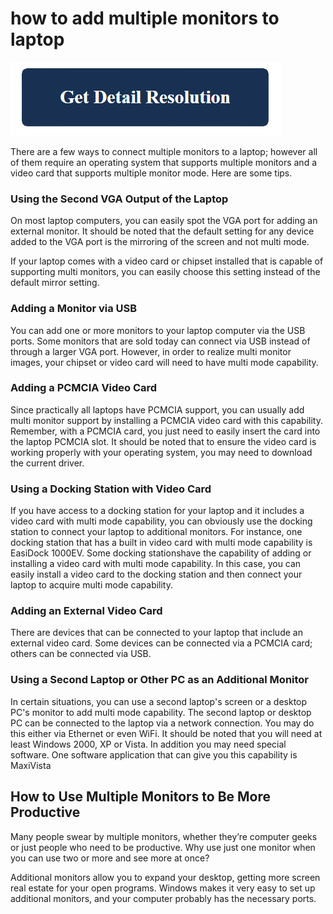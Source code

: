 # how to add multiple monitors to laptop

[![how to add multiple monitors to laptop](get-detail.png)](https://github.com/webwiree/how.to.add.multiple.monitors.to.laptop)

There are a few ways to connect multiple monitors to a laptop; however all of them require an operating system that supports multiple monitors and a video card that supports multiple monitor mode. Here are some tips.

### Using the Second VGA Output of the Laptop

On most laptop computers, you can easily spot the VGA port for adding an external monitor. It should be noted that the default setting for any device added to the VGA port is the mirroring of the screen and not multi mode.

If your laptop comes with a video card or chipset installed that is capable of supporting multi monitors, you can easily choose this setting instead of the default mirror setting.

### Adding a Monitor via USB

You can add one or more monitors to your laptop computer via the USB ports. Some monitors that are sold today can connect via USB instead of through a larger VGA port. However, in order to realize multi monitor images, your chipset or video card will need to have multi mode capability.

### Adding a PCMCIA Video Card

Since practically all laptops have PCMCIA support, you can usually add multi monitor support by installing a PCMCIA video card with this capability. Remember, with a PCMCIA card, you just need to easily insert the card into the laptop PCMCIA slot. It should be noted that to ensure the video card is working properly with your operating system, you may need to download the current driver.

### Using a Docking Station with Video Card

If you have access to a docking station for your laptop and it includes a video card with multi mode capability, you can obviously use the docking station to connect your laptop to additional monitors. For instance, one docking station that has a built in video card with multi mode capability is EasiDock 1000EV. Some docking stationshave the capability of adding or installing a video card with multi mode capability. In this case, you can easily install a video card to the docking station and then connect your laptop to acquire multi mode capability.

### Adding an External Video Card

There are devices that can be connected to your laptop that include an external video card. Some devices can be connected via a PCMCIA card; others can be connected via USB.

### Using a Second Laptop or Other PC as an Additional Monitor

In certain situations, you can use a second laptop's screen or a desktop PC's monitor to add multi mode capability. The second laptop or desktop PC can be connected to the laptop via a network connection. You may do this either via Ethernet or even WiFi. It should be noted that you will need at least Windows 2000, XP or Vista. In addition you may need special software. One software application that can give you this capability is MaxiVista

## How to Use Multiple Monitors to Be More Productive

Many people swear by multiple monitors, whether they’re computer geeks or just people who need to be productive. Why use just one monitor when you can use two or more and see more at once?

Additional monitors allow you to expand your desktop, getting more screen real estate for your open programs. Windows makes it very easy to set up additional monitors, and your computer probably has the necessary ports.
